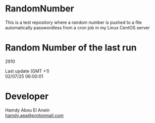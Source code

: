 # RandomNumber    
This is a test repository where a random number is pushed to a file automatically passwordless from a cron job in my Linux CentOS server    
# Random Number of the last run   
2910
      
Last update (GMT +1)    
02/07/25 06:00:01
# Developer    
Hamdy Abou El Anein   
hamdy.aea@protonmail.com

